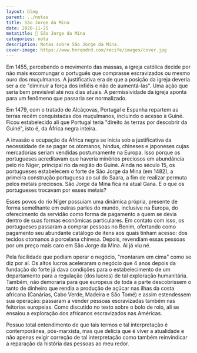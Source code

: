 ```yaml
---
layout: blog
parent: ../notas
title: São Jorge da Mina
date: 2020-11-25
metatitle: 📓 São Jorge da Mina
categories: nota
description: Notas sobre São Jorge da Mina.
cover-image: https://www.hnrqndrd.com/recife/images/cover.jpg
---
```


Em 1455, percebendo o movimento das massas, a igreja católica decide por não mais excomungar o português que comprasse escravizados ou mesmo ouro dos muçulmanos. A justificativa era de que a posição da igreja deveria ser a de "diminuir a força dos infiéis e não de aumentá-las". Uma ação que seria bem previsível até nos dias atuais. A permissividade da igreja aponta para um fenômeno que passaria ser normalizado.

Em 1479, com o tratado de Alcáçovas, Portugal e Espanha repartem as terras recém conquistadas dos muçulmanos, incluindo o acesso à Guiné. Ficou estabelecido ali que Portugal teria "direito às terras por descobrir da Guiné", isto é, da África negra inteira.

A invasão e ocupação da África negra se inicia sob a justificativa da necessidade de se pagar os otomanos, hindus, chineses e japoneses cujas mercadorias seriam vendidas postumamente na Europa. Isso porque os portugueses acreditavam que haveria minérios preciosos em abundância pelo rio Níger, principal rio da região do Guiné. Ainda no século 15, os portugueses estabelecem o forte de São Jorge da Mina (em 1482), a primeira construção portuguesa ao sul do Saara, a fim de realizar permuta pelos metais preciosos. São Jorge da Mina fica na atual Gana. E o que os portugueses trocavam por esses metais?

Esses povos do rio Níger possuiam uma dinâmica própria, presente de forma semelhante em outras partes do mundo, inclusive na Europa, do oferecimento da servidão como forma de pagamento a quem se devia dentro de suas formas econômicas particulares. Em contato com isso, os portugueses passaram a comprar pessoas no Benim, ofertando como pagamento seu abundante catálogo de itens aos quais tinham acesso: dos tecidos otomanos à porcelana chinesa. Depois, revendiam essas pessoas por um preço mais caro em São Jorge da Mina. Ai já viu né.

Pela facilidade que podiam operar o negócio, "montaram em cima" como se diz por aí. Os altos lucros aceleraram o negócio que 4 anos depois da fundação do forte já dava condições para o estabelecimento de um departamento para a regulação (dos lucros) de tal exploração humanitária. Também, não demoraria para que europeus de toda a parte descobrissem o tanto de dinheiro que rendia a produção de açúcar nas ilhas da costa africana (Canárias, Cabo Verde, Madeira e São Tomé) e assim estendessem sua operação: passaram a vender pessoas escravizadas também nas feitorias europeias. Como discutido no texto sobre o bolo de rolo, ali se ensaiou a exploração dos africanos escravizados nas Américas.

Possuo total entendimento de que tais termos e tal interpretação é contemporânea, pós-marxista, mas que delícia que é viver a atualidade e não apenas exigir correção de tal interpretação como também reinvindicar a reparação da história das pessoas ao meu redor.